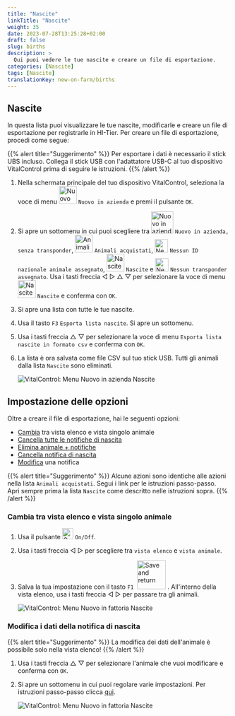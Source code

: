 ```yaml
---
title: "Nascite"
linkTitle: "Nascite"
weight: 35
date: 2023-07-28T13:25:28+02:00
draft: false
slug: births
description: >
  Qui puoi vedere le tue nascite e creare un file di esportazione.
categories: [Nascite]
tags: [Nascite]
translationKey: new-on-farm/births
---
```

## Nascite

In questa lista puoi visualizzare le tue nascite, modificarle e creare un file di esportazione per registrarle in HI-Tier. Per creare un file di esportazione, procedi come segue:

{{% alert title="Suggerimento" %}}
Per esportare i dati è necessario il stick UBS incluso. Collega il stick USB con l'adattatore USB-C al tuo dispositivo VitalControl prima di seguire le istruzioni.
{{% /alert %}}

1. Nella schermata principale del tuo dispositivo VitalControl, seleziona la voce di menu <img src="/icons/main/new-on-farm.svg" width="40" align="bottom" alt="Nuovo in azienda" /> `Nuovo in azienda` e premi il pulsante `OK`.

2. Si apre un sottomenu in cui puoi scegliere tra <img src="/icons/registration/new-on-farm-no-transponder.svg" width="50" align="bottom" alt="Nuovo in azienda, senza transponder" /> `Nuovo in azienda, senza transponder`, <img src="/icons/main/new-on-farm.svg" width="40" align="bottom" alt="Animali acquistati" /> `Animali acquistati`, <img src="/icons/registration/no-eartag-number.svg" width="30" align="bottom" alt="Nessun ID nazionale animale" /> `Nessun ID nazionale animale assegnato`, <img src="/icons/main/births.svg" width="40" align="bottom" alt="Nascite" /> `Nascite` e <img src="/icons/registration/no-transponder.svg" width="30" align="bottom" alt="Nessun transponder assegnato" /> `Nessun transponder assegnato`. Usa i tasti freccia ◁ ▷ △ ▽ per selezionare la voce di menu <img src="/icons/main/births.svg" width="40" align="bottom" alt="Nascite" /> `Nascite` e conferma con `OK`.

3. Si apre una lista con tutte le tue nascite.

4. Usa il tasto `F3` `Esporta lista nascite`. Si apre un sottomenu.

5. Usa i tasti freccia △ ▽ per selezionare la voce di menu `Esporta lista nascite in formato csv` e conferma con `OK`.

6. La lista è ora salvata come file CSV sul tuo stick USB. Tutti gli animali dalla lista `Nascite` sono eliminati.

    ![VitalControl: Menu Nuovo in azienda Nascite](../images/births.png "Nascite")

## Impostazione delle opzioni

Oltre a creare il file di esportazione, hai le seguenti opzioni:

- [Cambia](#change-between-list-view-and-single-animal-view) tra vista elenco e vista singolo animale
- [Cancella tutte le notifiche di nascita](../purchased-animals/#clear-all-purchase-notices)
- [Elimina animale + notifiche](../purchased-animals/#delete-animal--purchase-notice)
- [Cancella notifica di nascita](../purchased-animals/#clear-notice-of-purchase)
- [Modifica](#edit-data-of-birth-notice) una notifica

{{% alert title="Suggerimento" %}}
Alcune azioni sono identiche alle azioni nella lista `Animali acquistati`. Segui i link per le istruzioni passo-passo. Apri sempre prima la lista `Nascite` come descritto nelle istruzioni sopra.
{{% /alert %}}

### Cambia tra vista elenco e vista singolo animale

1. Usa il pulsante <img src="/icons/gear.svg" width="25" align="bottom" alt="Gear" /> `On/Off`.

2. Usa i tasti freccia ◁ ▷ per scegliere tra `vista elenco` e `vista animale`.

3. Salva la tua impostazione con il tasto `F1` &nbsp;<img src="/icons/footer/save_exit.svg" width="65" align="bottom" alt="Save and return" />&nbsp;. All'interno della vista elenco, usa i tasti freccia ◁ ▷ per passare tra gli animali.

    ![VitalControl: Menu Nuovo in fattoria Nascite](../images/change.png "Cambia tra vista elenco e vista singolo animale")

### Modifica i dati della notifica di nascita

{{% alert title="Suggerimento" %}}
La modifica dei dati dell'animale è possibile solo nella vista elenco!
{{% /alert %}}

1. Usa i tasti freccia △ ▽ per selezionare l'animale che vuoi modificare e conferma con `OK`.

2. Si apre un sottomenu in cui puoi regolare varie impostazioni. Per istruzioni passo-passo clicca [qui](/it/docs/new/calving/#register-a-calving).

    ![VitalControl: Menu Nuovo in fattoria Nascite](../images/edit2.png "Modifica una notifica di nascita")
